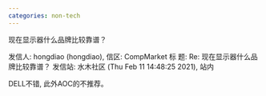 ```yaml
---
categories: non-tech
---
```

现在显示器什么品牌比较靠谱？



发信人: hongdiao (hongdiao), 信区: CompMarket
标 题: Re: 现在显示器什么品牌比较靠谱？
发信站: 水木社区 (Thu Feb 11 14:48:25 2021), 站内

DELL不错, 此外AOC的不推荐。

